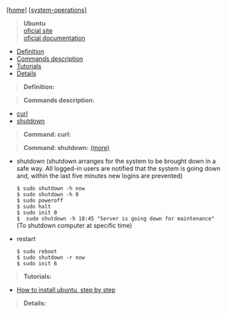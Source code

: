 [[home]](../../../../home.html) 
[[system-operations]]()
> **Ubuntu**  
[oficial site](http://www.ubuntu.com/)<br/>
[oficial documentation](https://www.playframework.com/documentation/2.3.x/Home)
 

- [Definition](#definition)
- [Commands description](#commands)
- [Tutorials](#tutorials)
- [Details](#details)


<a name="definition"></a>
> **Definition:** <br/>

<a name="commands"></a>
> **Commands description:** <br/>

- [curl](#cmd_curl)
- [shutdown](#cmd_shutdown)

<a name="cmd_curl"></a>
> **Command: curl:** <br/>

<a name="cmd_shutdown"></a>
> **Command: shutdown:** [(more)](http://www.cyberciti.biz/faq/shutdown-ubuntu-linux-computer/) <br/> 

- shutdown (shutdown arranges for the system to be brought down in a safe way. All logged-in users are notified that the system is going down and, within the last five minutes new logins are prevented)

	`$ sudo shutdown -h now`<br/>
	`$ sudo shutdown -h 0` <br/>
    `$ sudo poweroff`<br/>
	`$ sudo halt`<br/>
	`$ sudo init 0 `<br/>
	`$  sudo shutdown -h 18:45 "Server is going down for maintenance"`  (To shutdown computer at specific time)
- restart

    `$ sudo reboot`<br/>
	`$ sudo shutdown -r now`<br/>
	`$ sudo init 6`


<a name="tutorials"></a>
> **Tutorials:** <br/>

- [How to install ubuntu, step by step](http://ubuntuserverguide.com/2014/04/how-to-install-ubuntu-server-14-04-trusty-tahr.html)

  
<a name="details"></a>
> **Details:**<br/>

